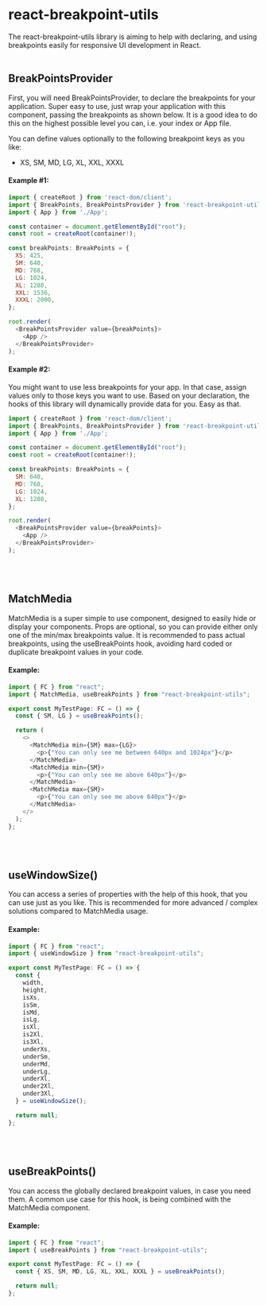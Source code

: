 # react-breakpoint-utils

The react-breakpoint-utils library is aiming to help with declaring, and using breakpoints easily for responsive UI development in React.\
&nbsp;

## BreakPointsProvider

First, you will need BreakPointsProvider, to declare the breakpoints for your application.
Super easy to use, just wrap your application with this component, passing the breakpoints as shown below. It is a good idea to do this on the highest possible level you can, i.e. your index or App file.

You can define values optionally to the following breakpoint keys as you like:

- XS, SM, MD, LG, XL, XXL, XXXL

#### Example #1:

```js
import { createRoot } from 'react-dom/client';
import { BreakPoints, BreakPointsProvider } from 'react-breakpoint-utils';
import { App } from './App';

const container = document.getElementById("root");
const root = createRoot(container!);

const breakPoints: BreakPoints = {
  XS: 425,
  SM: 640,
  MD: 768,
  LG: 1024,
  XL: 1280,
  XXL: 1536,
  XXXL: 2000,
};

root.render(
  <BreakPointsProvider value={breakPoints}>
    <App />
  </BreakPointsProvider>
);
```

#### Example #2:

You might want to use less breakpoints for your app. In that case, assign values only to those keys you want to use. Based on your declaration, the hooks of this library will dynamically provide data for you. Easy as that.

```js
import { createRoot } from 'react-dom/client';
import { BreakPoints, BreakPointsProvider } from 'react-breakpoint-utils';
import { App } from './App';

const container = document.getElementById("root");
const root = createRoot(container!);

const breakPoints: BreakPoints = {
  SM: 640,
  MD: 768,
  LG: 1024,
  XL: 1280,
};

root.render(
  <BreakPointsProvider value={breakPoints}>
    <App />
  </BreakPointsProvider>
);
```

\
&nbsp;

## MatchMedia

MatchMedia is a super simple to use component, designed to easily hide or display your components. Props are optional, so you can provide either only one of the min/max breakpoints value. It is recommended to pass actual breakpoints, using the useBreakPoints hook, avoiding hard coded or duplicate breakpoint values in your code.

#### Example:

```js
import { FC } from "react";
import { MatchMedia, useBreakPoints } from "react-breakpoint-utils";

export const MyTestPage: FC = () => {
  const { SM, LG } = useBreakPoints();

  return (
    <>
      <MatchMedia min={SM} max={LG}>
        <p>{"You can only see me between 640px and 1024px"}</p>
      </MatchMedia>
      <MatchMedia min={SM}>
        <p>{"You can only see me above 640px"}</p>
      </MatchMedia>
      <MatchMedia max={SM}>
        <p>{"You can only see me above 640px"}</p>
      </MatchMedia>
    </>
  );
};
```

\
&nbsp;

## useWindowSize()

You can access a series of properties with the help of this hook, that you can use just as you like. This is recommended for more advanced / complex solutions compared to MatchMedia usage.

#### Example:

```js
import { FC } from "react";
import { useWindowSize } from "react-breakpoint-utils";

export const MyTestPage: FC = () => {
  const {
    width,
    height,
    isXs,
    isSm,
    isMd,
    isLg,
    isXl,
    is2Xl,
    is3Xl,
    underXs,
    underSm,
    underMd,
    underLg,
    underXl,
    under2Xl,
    under3Xl,
  } = useWindowSize();

  return null;
};
```

\
&nbsp;

## useBreakPoints()

You can access the globally declared breakpoint values, in case you need them. A common use case for this hook, is being combined with the MatchMedia component.

#### Example:

```js
import { FC } from "react";
import { useBreakPoints } from "react-breakpoint-utils";

export const MyTestPage: FC = () => {
  const { XS, SM, MD, LG, XL, XXL, XXXL } = useBreakPoints();

  return null;
};
```
